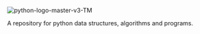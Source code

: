 
![python-logo-master-v3-TM](https://user-images.githubusercontent.com/22262499/155152297-5dd63c9a-e47a-4b5b-b680-33937e5b3a30.png)

A repository for python data structures, algorithms and programs.
